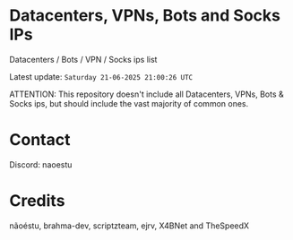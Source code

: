 # Datacenters, VPNs, Bots and Socks IPs
 
Datacenters / Bots / VPN / Socks ips list

Latest update: `Saturday 21-06-2025 21:00:26 UTC` 

ATTENTION: This repository doesn't include all Datacenters, VPNs, Bots & Socks ips, 
but should include the vast majority of common ones.

# Contact
Discord: naoestu

# Credits
nãoéstu, brahma-dev, scriptzteam, ejrv, X4BNet and TheSpeedX
